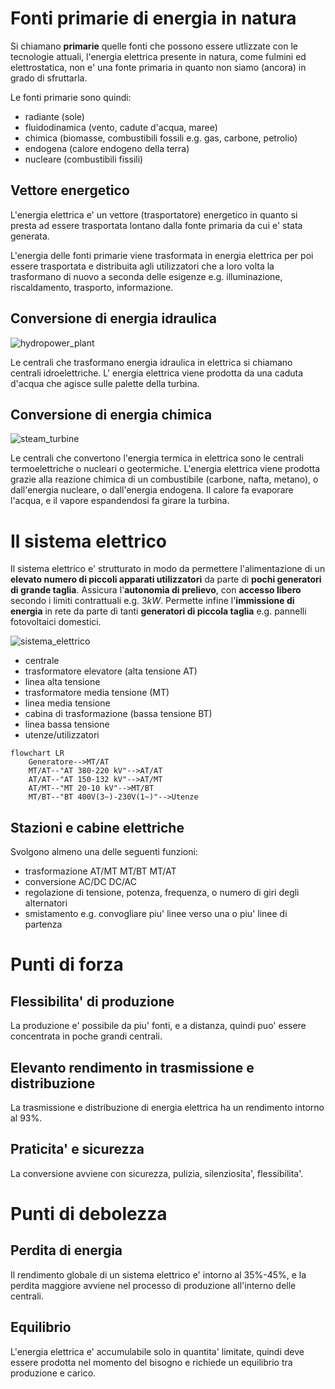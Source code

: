 # Fonti primarie di energia in natura  

Si chiamano **primarie** quelle fonti che possono essere utlizzate con le tecnologie attuali, l'energia elettrica presente in natura, come fulmini ed elettrostatica, non e' una fonte primaria in quanto non siamo (ancora) in grado di sfruttarla.  

Le fonti primarie sono quindi:  

* radiante (sole)
* fluidodinamica (vento, cadute d'acqua, maree)
* chimica (biomasse, combustibili fossili e.g. gas, carbone, petrolio)
* endogena (calore endogeno della terra)
* nucleare (combustibili fissili)

## Vettore energetico  

L'energia elettrica e' un vettore (trasportatore) energetico in quanto si presta ad essere trasportata lontano dalla fonte primaria da cui e' stata generata.  

L'energia delle fonti primarie viene trasformata in energia elettrica per poi essere trasportata e distribuita agli utilizzatori che a loro volta la trasformano di nuovo a seconda delle esigenze e.g. illuminazione, riscaldamento, trasporto, informazione.  


## Conversione di energia idraulica  

![hydropower_plant](https://user-images.githubusercontent.com/7195133/213859722-ef894cf7-dcf4-4c45-940b-3ed3413edd4c.jpg)  

Le centrali che trasformano energia idraulica in elettrica si chiamano centrali idroelettriche. L' energia elettrica viene prodotta da una caduta d'acqua che agisce sulle palette della turbina.  


## Conversione di energia chimica  

![steam_turbine](https://user-images.githubusercontent.com/7195133/213860052-b3e43acc-f911-4215-a0dd-81d9ff53293e.jpg)  

Le centrali che convertono l'energia termica in elettrica sono le centrali termoelettriche o nucleari o
geotermiche. L'energia elettrica viene prodotta grazie alla reazione chimica di un combustibile (carbone, nafta, metano), o dall'energia nucleare, o dall'energia endogena. Il calore fa evaporare l'acqua, e il vapore espandendosi fa girare la turbina.  

# Il sistema elettrico  

Il sistema elettrico e' strutturato in modo da permettere l'alimentazione di un **elevato numero di piccoli apparati utilizzatori** da parte di **pochi generatori di grande taglia**. Assicura l'**autonomia di prelievo**, con **accesso libero** secondo i limiti contrattuali e.g. $3kW$. Permette infine l'**immissione di energia** in rete da parte di tanti **generatori di piccola taglia** e.g. pannelli fotovoltaici domestici.  

![sistema_elettrico](https://user-images.githubusercontent.com/7195133/213861594-bf8a2668-e67e-4583-8942-05e04112eb0d.jpg)  

* centrale
* trasformatore elevatore (alta tensione AT)
* linea alta tensione
* trasformatore media tensione (MT)
* linea media tensione
* cabina di trasformazione (bassa tensione BT)
* linea bassa tensione
* utenze/utilizzatori


```mermaid
flowchart LR
    Generatore-->MT/AT
    MT/AT--"AT 380-220 kV"-->AT/AT
    AT/AT--"AT 150-132 kV"-->AT/MT
    AT/MT--"MT 20-10 kV"-->MT/BT
    MT/BT--"BT 400V(3~)-230V(1~)"-->Utenze
```

## Stazioni e cabine elettriche  

Svolgono almeno una delle seguenti funzioni:  
* trasformazione AT/MT MT/BT MT/AT
* conversione AC/DC DC/AC
* regolazione di tensione, potenza, frequenza, o numero di giri degli alternatori
* smistamento e.g. convogliare piu' linee verso una o piu' linee di partenza

# Punti di forza  

## Flessibilita' di produzione  

La produzione e' possibile da piu' fonti, e a distanza, quindi puo' essere concentrata in poche grandi centrali.  

## Elevanto rendimento in trasmissione e distribuzione  

La trasmissione e distribuzione di energia elettrica ha un rendimento intorno al 93%.  

## Praticita' e sicurezza  

La conversione avviene con sicurezza, pulizia, silenziosita', flessibilita'.  

# Punti di debolezza  

## Perdita di energia  

Il rendimento globale di un sistema elettrico e' intorno al 35%-45%, e la perdita maggiore avviene nel processo di produzione all'interno delle centrali.  

## Equilibrio  

L'energia elettrica e' accumulabile solo in quantita' limitate, quindi deve essere prodotta nel momento del bisogno e richiede un equilibrio tra produzione e carico.
